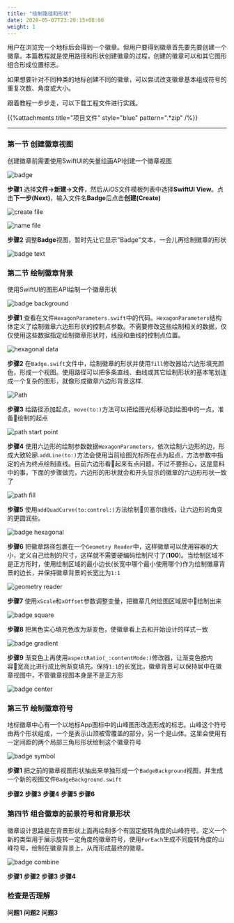 ```yaml
---
title: "绘制路径和形状"
date: 2020-05-07T23:20:15+08:00
weight: 1
---
```


用户在浏览完一个地标后会得到一个徽章。但用户要得到徽章首先要先要创建一个徽章。本篇教程就是使用路径和形状创建徽章的过程，创建的徽章可以和其它图形组合形成位置标志。

如果想要针对不同种类的地标创建不同的徽章，可以尝试改变徽章基本组成符号的重复次数、角度或大小。

跟着教程一步步走，可以下载工程文件进行实践。

{{%attachments title="项目文件" style="blue" pattern=".*zip" /%}}

---

### 第一节 创建徽章视图

创建徽章前需要使用SwiftUI的矢量绘画API创建一个徽章视图

![badge](/tutorials/drawing_and_animation/images/swiftui-drawing-animation-badge.png?width=20pc)

**步骤1** 选择**文件->新建->文件**，然后从iOS文件模板列表中选择**SwiftUI View**。点击**下一步(Next)**，输入文件名**Badge**后点击**创建(Create)**

![create file](/tutorials/drawing_and_animation/images/swiftui-drawing-animation-create-file.png?width=50pc)

![name file](/tutorials/drawing_and_animation/images/swiftui-drawing-animation-name-file.png?width=20pc)

**步骤2** 调整**Badge**视图，暂时先让它显示"Badge"文本，一会儿再绘制徽章的形状

![badge text](/tutorials/drawing_and_animation/images/swiftui-drawing-animation-badge-text.png?width=40pc)

### 第二节 绘制徽章背景

使用SwiftUI的图形API绘制一个徽章形状

![badge background](/tutorials/drawing_and_animation/images/swiftui-drawing-animation-badge-background.png?width=20pc)

**步骤1** 查看在文件`HexagonParameters.swift`中的代码。`HexagonParameters`结构体定义了绘制徽章六边形形状的控制点参数。不需要修改这些绘制相关的数据，仅仅使用这些数据指定绘制徽章形状时，线段和曲线的控制点位置。

![hexagonal data](/tutorials/drawing_and_animation/images/swiftui-drawing-animation-hexagonal-data.png?width=40pc)

**步骤2** 在`Badge.swift`文件中，绘制徽章的形状并使用`fill`修改器给六边形填充颜色，形成一个视图。使用路径可以把多条直线、曲线或其它绘制形状的基本笔划连成一个复杂的图形，就像形成徽章六边形背景这样.

![Path](/tutorials/drawing_and_animation/images/swiftui-drawing-animation-path.png?width=20pc)

**步骤3** 给路径添加起点，`move(to:)`方法可以把绘图光标移动到绘图中的一点，准备绘制的起点

![path start point](/tutorials/drawing_and_animation/images/swiftui-drawing-animation-path-start-point.png?width=20pc)

**步骤4** 使用六边形的绘制参数数据`HexagonParameters`，依次绘制六边形的边，形成大致轮廓.`addLine(to:)`方法会使用当前绘图光标所在点为起点，方法参数中指定的点为终点绘制直线。目前六边形看起来有点问题，不过不要担心，这是意料中的事，下面的步骤做完，六边形的形状就会和开头显示的徽章的六边形形状一致了

![path fill](/tutorials/drawing_and_animation/images/swiftui-drawing-animation-badge-path-fill.png?width=40pc)

**步骤5** 使用`addQuadCurve(to:control:)`方法绘制贝塞尔曲线，让六边形的角变的更圆润些。

![badge hexagonal](/tutorials/drawing_and_animation/images/swiftui-drawing-animation-badge-hexagonal.png?width=40pc)

**步骤6** 把徽章路径包裹在一个`Geometry Reader`中，这样徽章可以使用容器的大小，定义自己绘制的尺寸，这样就不需要硬编码绘制尺寸了(**100**)。当绘制区域不是正方形时，使用绘制区域的最小边长(长宽中哪个最小使用哪个)作为绘制徽章背景的边长，并保持徽章背景的长宽比为`1:1`

![geometry reader](/tutorials/drawing_and_animation/images/swiftui-drawing-animation-badge-geometry-reader.png?width=40pc)

**步骤7** 使用`xScale`和`xOffset`参数调整变量，把徽章几何绘图区域居中绘制出来

![badge square](/tutorials/drawing_and_animation/images/swiftui-drawing-animation-badge-square.png?width=40pc)

**步骤8** 把黑色实心填充色改为渐变色，使徽章看上去和开始设计的样式一致

![badge gradient](/tutorials/drawing_and_animation/images/swiftui-drawing-animation-badge-gradient.png?width=50pc)

**步骤9** 渐变色上再使用`aspectRatio(_:contentMode:)`修改器，让渐变色按内容宽高比进行成比例渐变填充。保持`1:1`的长宽比，徽章背景可以保持居中在徽章视图中，不管徽章视图本身是不是正方形

![badge center](/tutorials/drawing_and_animation/images/swiftui-drawing-animation-badge-center.png?width=50pc)

### 第三节 绘制徽章符号

地标徽章中心有一个以地标App图标中的山峰图形改造形成的标志。山峰这个符号由两个形状组成，一个是表示山顶被雪覆盖的部分，另一个是山体。这里会使用有一定间距的两个局部三角形形状绘制这个徽章符号

![badge symbol](/tutorials/drawing_and_animation/images/swiftui-drawing-animation-badge-symbol.png?width=20pc)

**步骤1** 把之前的徽章视图形状抽出来单独形成一个`BadgeBackground`视图，并生成一个新的视图文件`BadgeBackground.swift`

**步骤2** 
**步骤3** 
**步骤4** 
**步骤5** 
**步骤6** 

### 第四节 组合徽章的前景符号和背景形状

徽章设计思路是在背景形状上面再绘制多个有固定旋转角度的山峰符号。定义一个新的类型用于展示旋转一定角度的徽章符号，使用`ForEach`生成不同旋转角度的山峰符号，绘制在徽章背景上，从而形成最终的徽章。

![badge combine](/tutorials/drawing_and_animation/images/swiftui-drawing-animation-badge-combine.png?width=20pc)

**步骤1** 
**步骤2** 
**步骤3** 
**步骤4** 

### 检查是否理解

**问题1** 
**问题2** 
**问题3** 
